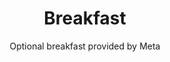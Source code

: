 ---
# Determines which item appears first on the schedule (lowest number (0) appears first)
sequence_id: 1

day: Tuesday, 11th

# Time of the event
time: 9:00 - 10:10

# Title of the event
title: Breakfast
subtitle: Optional breakfast provided by Meta

# Speaker Info
# speaker: Organizers
# webpage: /organizers
# affil: Buzz University
# affil_link: https://buzz.edu
# affil2: Buzz University
# affil2_link: https://buzz.edu

# Image
# img: ../organizers/frank.jpg
# img_link: /organizers
---